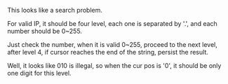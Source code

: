 
This looks like a search problem.   

For valid IP, it should be four level, each one is separated by '.', and each number should be 0~255.    

Just check the number, when it is valid 0~255, proceed to the next level, after level 4, if cursor reaches the end of the string, persist the result.   

Well, it looks like 010 is illegal, so when the cur pos is '0', it should be only one digit for this level.  

